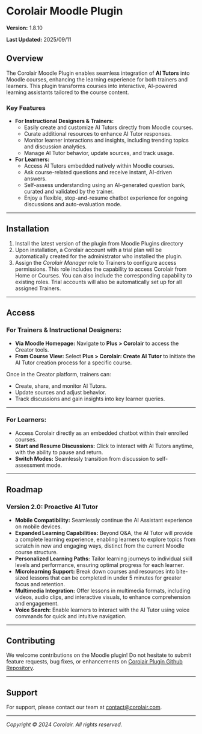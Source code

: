# Corolair Moodle Plugin

**Version:** 1.8.10

**Last Updated:** 2025/09/11

## Overview

The Corolair Moodle Plugin enables seamless integration of **AI Tutors** into Moodle courses, enhancing the learning experience for both trainers and learners. This plugin transforms courses into interactive, AI-powered learning assistants tailored to the course content.

### Key Features

- **For Instructional Designers & Trainers:**
  - Easily create and customize AI Tutors directly from Moodle courses.
  - Curate additional resources to enhance AI Tutor responses.
  - Monitor learner interactions and insights, including trending topics and discussion analytics.
  - Manage AI Tutor behavior, update sources, and track usage.
- **For Learners:**
  - Access AI Tutors embedded natively within Moodle courses.
  - Ask course-related questions and receive instant, AI-driven answers.
  - Self-assess understanding using an AI-generated question bank, curated and validated by the trainer.
  - Enjoy a flexible, stop-and-resume chatbot experience for ongoing discussions and auto-evaluation mode.

---

## Installation

1. Install the latest version of the plugin from Moodle Plugins directory
2. Upon installation, a Corolair account with a trial plan will be automatically created for the administrator who installed the plugin.
3. Assign the _Corolair Manager_ role to Trainers to configure access permissions. This role includes the capability to access Corolair from Home or Courses. You can also include the corresponding capability to existing roles. Trial accounts will also be automatically set up for all assigned Trainers.

---

## Access

### For Trainers & Instructional Designers:

- **Via Moodle Homepage:** Navigate to **Plus > Corolair** to access the Creator tools.
- **From Course View:** Select **Plus > Corolair: Create AI Tutor** to initiate the AI Tutor creation process for a specific course.

Once in the Creator platform, trainers can:

- Create, share, and monitor AI Tutors.
- Update sources and adjust behavior.
- Track discussions and gain insights into key learner queries.

---

### For Learners:

- Access Corolair directly as an embedded chatbot within their enrolled courses.
- **Start and Resume Discussions:** Click to interact with AI Tutors anytime, with the ability to pause and return.
- **Switch Modes:** Seamlessly transition from discussion to self-assessment mode.

---

## Roadmap

### Version 2.0: Proactive AI Tutor

- **Mobile Compatibility:** Seamlessly continue the AI Assistant experience on mobile devices.
- **Expanded Learning Capabilities:** Beyond Q&A, the AI Tutor will provide a complete learning experience, enabling learners to explore topics from scratch in new and engaging ways, distinct from the current Moodle course structure.
- **Personalized Learning Paths:** Tailor learning journeys to individual skill levels and performance, ensuring optimal progress for each learner.
- **Microlearning Support:** Break down courses and resources into bite-sized lessons that can be completed in under 5 minutes for greater focus and retention.
- **Multimedia Integration:** Offer lessons in multimedia formats, including videos, audio clips, and interactive visuals, to enhance comprehension and engagement.
- **Voice Search:** Enable learners to interact with the AI Tutor using voice commands for quick and intuitive navigation.

---

## Contributing

We welcome contributions on the Moodle plugin! Do not hesitate to submit feature requests, bug fixes, or enhancements on [Corolair Plugin Github Repository](https://github.com/corolair/moodle-local_corolair).

---

## Support

For support, please contact our team at contact@corolair.com.

---

_Copyright © 2024 Corolair. All rights reserved._
